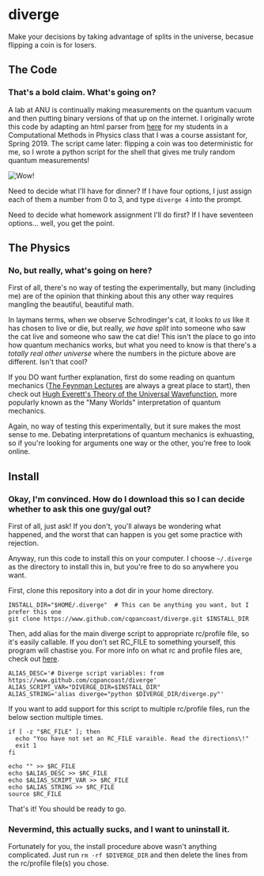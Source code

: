 # diverge

Make your decisions by taking advantage of splits in the universe, becasue flipping a coin is for losers.

## The Code

### That's a bold claim. What's going on?

A lab at ANU is continually making measurements on the quantum vacuum and then putting binary versions of that up on the internet.
I originally wrote this code by adapting an html parser from [here](https://github.com/pcragone/anurandom/blob/master/anurandom.py) for my students in a Computational Methods in Physics class that I was a course assistant for, Spring 2019.
The script came later: flipping a coin was too deterministic for me, so I wrote a python script for the shell that gives me truly random quantum measurements!

![Wow!](https://github.com/cqpancoast/qrng/blob/master/sample_output.png "splitting the universe")

Need to decide what I'll have for dinner? If I have four options, I just assign each of them a number from 0 to 3, and type `diverge 4` into the prompt.

Need to decide what homework assignment I'll do first? If I have seventeen options... well, you get the point.

## The Physics

### No, but really, what's going on here?

First of all, there's no way of testing the experimentally, but many (including me) are of the opinion that thinking about this any other way requires mangling the beautiful, beautiful math.

In laymans terms, when we observe Schrodinger's cat, it looks *to us* like it has chosen to live or die, but really, *we have split* into someone who saw the cat live and someone who saw the cat die!
This isn't the place to go into how quantum mechanics works, but what you need to know is that there's a *totally real other universe* where the numbers in the picture above are different.
Isn't that cool?

If you DO want further explanation, first do some reading on quantum mechanics ([The Feynman Lectures](https://www.feynmanlectures.caltech.edu/III_toc.html) are always a great place to start), then check out [Hugh Everett's Theory of the Universal Wavefunction](https://www-tc.pbs.org/wgbh/nova/manyworlds/pdf/dissertation.pdf), more popularly known as the "Many Worlds" interpretation of quantum mechanics.

Again, no way of testing this experimentally, but it sure makes the most sense to me.
Debating interpretations of quantum mechanics is exhuasting, so if you're looking for arguments one way or the other, you're free to look online.

## Install

### Okay, I'm convinced. How do I download this so I can decide whether to ask this one guy/gal out?

First of all, just ask! If you don't, you'll always be wondering what happened, and the worst that can happen is you get some practice with rejection.

Anyway, run this code to install this on your computer.
I choose `~/.diverge` as the directory to install this in, but you're free to do so anywhere you want.

First, clone this repository into a dot dir in your home directory.

```shell
INSTALL_DIR="$HOME/.diverge"  # This can be anything you want, but I prefer this one
git clone https://www.github.com/cqpancoast/diverge.git $INSTALL_DIR
```

Then, add alias for the main diverge script to appropriate rc/profile file, so it's easily callable.
If you don't set RC\_FILE to something yourself, this program will chastise you.
For more info on what rc and profile files are, check out [here](https://www.linuxjournal.com/content/profiles-and-rc-files).

```shell
ALIAS_DESC='# Diverge script variables: from https://www.github.com/cqpancoast/diverge'
ALIAS_SCRIPT_VAR="DIVERGE_DIR=$INSTALL_DIR"
ALIAS_STRING='alias diverge="python $DIVERGE_DIR/diverge.py"'
```

If you want to add support for this script to multiple rc/profile files, run the below section multiple times.

```shell
if [ -z "$RC_FILE" ]; then
  echo "You have not set an RC_FILE varaible. Read the directions\!"
  exit 1
fi

echo "" >> $RC_FILE
echo $ALIAS_DESC >> $RC_FILE
echo $ALIAS_SCRIPT_VAR >> $RC_FILE
echo $ALIAS_STRING >> $RC_FILE
source $RC_FILE
```

That's it! You should be ready to go.

### Nevermind, this actually sucks, and I want to uninstall it.

Fortunately for you, the install procedure above wasn't anything complicated.
Just run `rm -rf $DIVERGE_DIR` and then delete the lines from the rc/profile file(s) you chose.

